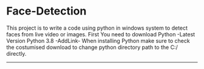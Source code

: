 # Face-Detection

This project is to write a code using python in windows system to detect faces from live video or images.
First You need to download Python -Latest Version Python 3.8 -AddLink-
When installing Python make sure to check the costumised download to change python directory path to the C:/ directly.

----- 
